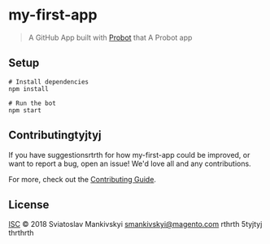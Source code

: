 # my-first-app

> A GitHub App built with [Probot](https://probot.github.io) that A Probot app

## Setup

```shrthrth
# Install dependencies
npm install

# Run the bot
npm start
```

## Contributingtyjtyj

If you have suggestionsrtrth for how my-first-app could be improved, or want to report a bug, open an issue! We'd love all and any contributions.

For more, check out the [Contributing Guide](CONTRIBUTING.md).

## License

[ISC](LICENSE) © 2018 Sviatoslav Mankivskyi <smankivskyi@magento.com>
rthrth
5tyjtyj
thrthrth
